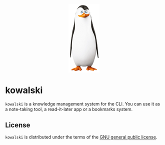 <p align="center">
  <img src="assets/kowalski.png"  width="100" align="center"/>
</p>

# kowalski

`kowalski` is a knowledge management system for the CLI. You can use it as a note-taking tool, a read-it-later app or a bookmarks system.

## License

`kowalski` is distributed under the terms of the [GNU general public license](https://www.gnu.org/licenses/gpl-3.0.html).
